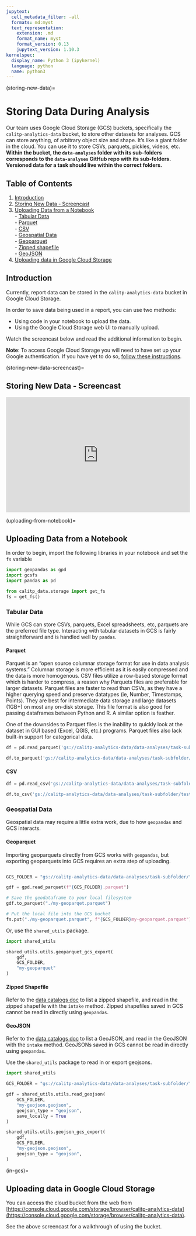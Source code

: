 ```yaml
---
jupytext:
  cell_metadata_filter: -all
  formats: md:myst
  text_representation:
    extension: .md
    format_name: myst
    format_version: 0.13
    jupytext_version: 1.10.3
kernelspec:
  display_name: Python 3 (ipykernel)
  language: python
  name: python3
---
```

(storing-new-data)=

# Storing Data During Analysis

Our team uses Google Cloud Storage (GCS) buckets, specifically the `calitp-analytics-data` bucket, to store other datasets for analyses. GCS can store anything, of arbitrary object size and shape. It’s like a giant folder in the cloud. You can use it to store CSVs, parquets, pickles, videos, etc. **Within the bucket, the `data-analyses` folder with its sub-folders corresponds to the `data-analyses` GitHub repo with its sub-folders. Versioned data for a task should live within the correct folders.**

## Table of Contents

1. [Introduction](#introduction)
1. [Storing New Data - Screencast](storing-new-data-screencast)
1. [Uploading Data from a Notebook](uploading-from-notebook)
<br> - [Tabular Data](#tabular-data)
  <br> - [Parquet](#parquet)
  <br> - [CSV](#csv)
<br> - [Geospatial Data](#geospatial-data)
  <br> - [Geoparquet](#geoparquet)
  <br> - [Zipped shapefile](#zipped-shapefile)
  <br> - [GeoJSON](#geojson)
1. [Uploading data in Google Cloud Storage](in-gcs)

## Introduction

Currently, report data can be stored in the `calitp-analytics-data` bucket in Google Cloud Storage.

In order to save data being used in a report, you can use two methods:

* Using code in your notebook to upload the data.
* Using the Google Cloud Storage web UI to manually upload.

Watch the screencast below and read the additional information to begin.

**Note**: To access Google Cloud Storage you will need to have set up your Google authentication. If you have yet to do so, [follow these instructions](connecting-to-warehouse).

(storing-new-data-screencast)=

## Storing New Data - Screencast

<div style="position: relative; padding-bottom: 62.5%; height: 0;"><iframe src="https://www.loom.com/embed/51d22876ab6d4d35a39f18e8f6d5f11d" frameborder="0" webkitallowfullscreen mozallowfullscreen allowfullscreen style="position: absolute; top: 0; left: 0; width: 100%; height: 100%;"></iframe></div>

(uploading-from-notebook)=

## Uploading Data from a Notebook

In order to begin, import the following libraries in your notebook and set the `fs` variable

```python
import geopandas as gpd
import gcsfs
import pandas as pd

from calitp_data.storage import get_fs
fs = get_fs()
```

### Tabular Data

While GCS can store CSVs, parquets, Excel spreadsheets, etc, parquets are the preferred file type. Interacting with tabular datasets in GCS is fairly straightforward and is handled well by `pandas`.

#### Parquet

Parquet is an “open source columnar storage format for use in data analysis systems.” Columnar storage is more efficient as it is easily compressed and the data is more homogenous. CSV files utilize a row-based storage format which is harder to compress, a reason why Parquets files are preferable for larger datasets. Parquet files are faster to read than CSVs, as they have a higher querying speed and preserve datatypes (ie, Number, Timestamps, Points). They are best for intermediate data storage and large datasets (1GB+) on most any on-disk storage. This file format is also good for passing dataframes between Python and R. A similar option is feather.

One of the downsides to Parquet files is the inability to quickly look at the dataset in GUI based (Excel, QGIS, etc.) programs. Parquet files also lack built-in support for categorical data.

```python
df = pd.read_parquet('gs://calitp-analytics-data/data-analyses/task-subfolder/test.parquet')

df.to_parquet('gs://calitp-analytics-data/data-analyses/task-subfolder/test.parquet')
```

#### CSV

```python
df = pd.read_csv('gs://calitp-analytics-data/data-analyses/task-subfolder/test.csv')

df.to_csv('gs://calitp-analytics-data/data-analyses/task-subfolder/test.parquet')
```

### Geospatial Data

Geospatial data may require a little extra work, due to how `geopandas` and GCS interacts.

#### Geoparquet

Importing geoparquets directly from GCS works with `geopandas`, but exporting geoparquets into GCS requires an extra step of uploading.

```python

GCS_FOLDER = "gs://calitp-analytics-data/data-analyses/task-subfolder/"

gdf = gpd.read_parquet(f"{GCS_FOLDER}.parquet")

# Save the geodataframe to your local filesystem
gdf.to_parquet("./my-geoparqet.parquet")

# Put the local file into the GCS bucket
fs.put("./my-geoparquet.parquet", f"{GCS_FOLDER}my-geoparquet.parquet")
```

Or, use the `shared_utils` package.

```python
import shared_utils

shared_utils.utils.geoparquet_gcs_export(
    gdf,
    GCS_FOLDER,
    "my-geoparquet"
)
```

#### Zipped Shapefile

Refer to the [data catalogs doc](catalogue-cloud-storage) to list a zipped shapefile, and read in the zipped shapefile with the `intake` method. Zipped shapefiles saved in GCS cannot be read in directly using `geopandas`.

#### GeoJSON

Refer to the [data catalogs doc](catalogue-cloud-storage) to list a GeoJSON, and read in the GeoJSON with the `intake` method. GeoJSONs saved in GCS cannot be read in directly using `geopandas`.

Use the `shared_utils` package to read in or export geojsons.

```python
import shared_utils

GCS_FOLDER = "gs://calitp-analytics-data/data-analyses/task-subfolder/"

gdf = shared_utils.utils.read_geojson(
    GCS_FOLDER,
    "my-geojson.geojson",
    geojson_type = "geojson",
    save_locally = True
)

shared_utils.utils.geojson_gcs_export(
    gdf,
    GCS_FOLDER,
    "my-geojson.geojson",
    geojson_type = "geojson",
)
```

(in-gcs)=

## Uploading data in Google Cloud Storage

You can access the cloud bucket from the web from [https://console.cloud.google.com/storage/browser/calitp-analytics-data](https://console.cloud.google.com/storage/browser/calitp-analytics-data).

See the above screencast for a walkthrough of using the bucket.
